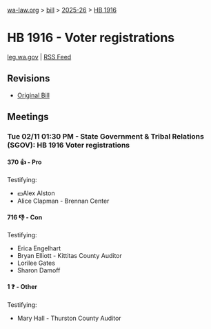 [wa-law.org](/) > [bill](/bill/) > [2025-26](/bill/2025-26/) > [HB 1916](/bill/2025-26/hb/1916/)

# HB 1916 - Voter registrations
[leg.wa.gov](https://app.leg.wa.gov/billsummary?BillNumber=1916&Year=2025&Initiative=false) | [RSS Feed](./rss.xml)

## Revisions
* [Original Bill](1/)

## Meetings
### Tue 02/11 01:30 PM - State Government & Tribal Relations (SGOV): HB 1916 Voter registrations
#### 370 👍 - Pro
Testifying:
* 💵Alex Alston
* Alice Clapman - Brennan Center

#### 716 👎 - Con
Testifying:
* Erica Engelhart
* Bryan Elliott - Kittitas County Auditor
* Lorilee Gates
* Sharon Damoff

#### 1 ❓ - Other
Testifying:
* Mary Hall - Thurston County Auditor
